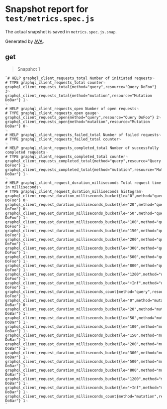 # Snapshot report for `test/metrics.spec.js`

The actual snapshot is saved in `metrics.spec.js.snap`.

Generated by [AVA](https://ava.li).

## get

> Snapshot 1

    `# HELP graphql_client_requests_total Number of initiated requests␊
    # TYPE graphql_client_requests_total counter␊
    graphql_client_requests_total{method="query",resource="Query DoFoo"} 3␊
    graphql_client_requests_total{method="mutation",resource="Mutation DoBar"} 1␊
    ␊
    # HELP graphql_client_requests_open Number of open requests␊
    # TYPE graphql_client_requests_open gauge␊
    graphql_client_requests_open{method="query",resource="Query DoFoo"} 2␊
    graphql_client_requests_open{method="mutation",resource="Mutation DoBar"} 0␊
    ␊
    # HELP graphql_client_requests_failed_total Number of failed requests␊
    # TYPE graphql_client_requests_failed_total counter␊
    ␊
    # HELP graphql_client_requests_completed_total Number of successfully completed requests␊
    # TYPE graphql_client_requests_completed_total counter␊
    graphql_client_requests_completed_total{method="query",resource="Query DoFoo"} 1␊
    graphql_client_requests_completed_total{method="mutation",resource="Mutation DoBar"} 1␊
    ␊
    # HELP graphql_client_request_duration_milliseconds Total request time in milliseconds␊
    # TYPE graphql_client_request_duration_milliseconds histogram␊
    graphql_client_request_duration_milliseconds_bucket{le="0",method="query",resource="Query DoFoo"} 0␊
    graphql_client_request_duration_milliseconds_bucket{le="20",method="query",resource="Query DoFoo"} 0␊
    graphql_client_request_duration_milliseconds_bucket{le="50",method="query",resource="Query DoFoo"} 1␊
    graphql_client_request_duration_milliseconds_bucket{le="100",method="query",resource="Query DoFoo"} 1␊
    graphql_client_request_duration_milliseconds_bucket{le="150",method="query",resource="Query DoFoo"} 1␊
    graphql_client_request_duration_milliseconds_bucket{le="200",method="query",resource="Query DoFoo"} 1␊
    graphql_client_request_duration_milliseconds_bucket{le="300",method="query",resource="Query DoFoo"} 1␊
    graphql_client_request_duration_milliseconds_bucket{le="500",method="query",resource="Query DoFoo"} 1␊
    graphql_client_request_duration_milliseconds_bucket{le="800",method="query",resource="Query DoFoo"} 1␊
    graphql_client_request_duration_milliseconds_bucket{le="1200",method="query",resource="Query DoFoo"} 1␊
    graphql_client_request_duration_milliseconds_bucket{le="+Inf",method="query",resource="Query DoFoo"} 1␊
    graphql_client_request_duration_milliseconds_count{method="query",resource="Query DoFoo"} 1␊
    graphql_client_request_duration_milliseconds_bucket{le="0",method="mutation",resource="Mutation DoBar"} 0␊
    graphql_client_request_duration_milliseconds_bucket{le="20",method="mutation",resource="Mutation DoBar"} 1␊
    graphql_client_request_duration_milliseconds_bucket{le="50",method="mutation",resource="Mutation DoBar"} 1␊
    graphql_client_request_duration_milliseconds_bucket{le="100",method="mutation",resource="Mutation DoBar"} 1␊
    graphql_client_request_duration_milliseconds_bucket{le="150",method="mutation",resource="Mutation DoBar"} 1␊
    graphql_client_request_duration_milliseconds_bucket{le="200",method="mutation",resource="Mutation DoBar"} 1␊
    graphql_client_request_duration_milliseconds_bucket{le="300",method="mutation",resource="Mutation DoBar"} 1␊
    graphql_client_request_duration_milliseconds_bucket{le="500",method="mutation",resource="Mutation DoBar"} 1␊
    graphql_client_request_duration_milliseconds_bucket{le="800",method="mutation",resource="Mutation DoBar"} 1␊
    graphql_client_request_duration_milliseconds_bucket{le="1200",method="mutation",resource="Mutation DoBar"} 1␊
    graphql_client_request_duration_milliseconds_bucket{le="+Inf",method="mutation",resource="Mutation DoBar"} 1␊
    graphql_client_request_duration_milliseconds_count{method="mutation",resource="Mutation DoBar"} 1␊
    `
